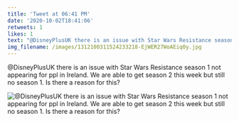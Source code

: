 ```yaml
---
title: 'Tweet at 06:41 PM'
date: '2020-10-02T18:41:06'
retweets: 1
likes: 1
text: "@DisneyPlusUK there is an issue with Star Wars Resistance season 1 not appearing for ppl in Ireland. We are able to get season 2 this week but still no season 1. Is there a reason for this?"
img_filename: /images/1312100311524233218-EjWER27WoAEiq0y.jpg
---
```

@DisneyPlusUK there is an issue with Star Wars Resistance season 1 not appearing for ppl in Ireland. We are able to get season 2 this week but still no season 1. Is there a reason for this?

![@DisneyPlusUK there is an issue with Star Wars Resistance season 1 not appearing for ppl in Ireland. We are able to get season 2 this week but still no season 1. Is there a reason for this?](/images/1312100311524233218-EjWER27WoAEiq0y.jpg "@DisneyPlusUK there is an issue with Star Wars Resistance season 1 not appearing for ppl in Ireland. We are able to get season 2 this week but still no season 1. Is there a reason for this?")